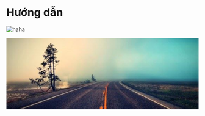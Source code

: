 # Hướng dẫn
![haha](https://www.google.com.vn/images/branding/googlelogo/2x/googlelogo_color_120x44dp.png)

![bìa](bìab.jpg)
